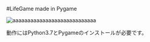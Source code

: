 #LifeGame made in Pygame


![aaaaaaaaaaaaaaaaaaaaaaaaaaaa](https://user-images.githubusercontent.com/56217982/89900977-61bb8e80-dc1f-11ea-9b29-3b169d91bf0b.png)


動作にはPython3.7とPygameのインストールが必要です。
